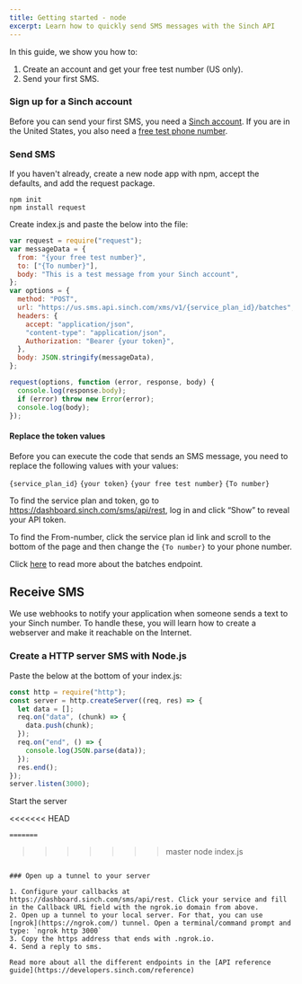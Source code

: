 ```yaml
---
title: Getting started - node
excerpt: Learn how to quickly send SMS messages with the Sinch API
---
```


In this guide, we show you how to:

1. Create an account and get your free test number (US only).
2. Send your first SMS.

### Sign up for a Sinch account

Before you can send your first SMS, you need a [Sinch
account](https://dashboard.sinch.com/signup). If you are in the United States, you also need a [free test phone number](https://dashboard.sinch.com/numbers/your-numbers/numbers).

### Send SMS

If you haven't already, create a new node app with npm, accept the defaults, and add the request package.

```shell
npm init
npm install request
```

Create index.js and paste the below into the file:

```javascript
var request = require("request");
var messageData = {
  from: "{your free test number}",
  to: ["{To number}"],
  body: "This is a test message from your Sinch account",
};
var options = {
  method: "POST",
  url: "https://us.sms.api.sinch.com/xms/v1/{service_plan_id}/batches",
  headers: {
    accept: "application/json",
    "content-type": "application/json",
    Authorization: "Bearer {your token}",
  },
  body: JSON.stringify(messageData),
};

request(options, function (error, response, body) {
  console.log(response.body);
  if (error) throw new Error(error);
  console.log(body);
});
```

#### Replace the token values

Before you can execute the code that sends an SMS message, you need to replace the following values with your values:

`{service_plan_id}`
`{your token}`
`{your free test number}`
`{To number}`

To find the service plan and token, go to <https://dashboard.sinch.com/sms/api/rest>, log in and click “Show” to reveal your API token.

To find the From-number, click the service plan id link and scroll to the bottom of the page and then change the `{To number}` to your phone number.

Click [here](https://developers.sinch.com/reference/#sendsms) to read more about the batches endpoint.

## Receive SMS

We use webhooks to notify your application when someone sends a text to your Sinch number. To handle these, you will learn how to create a webserver and make it reachable on the Internet.

### Create a HTTP server SMS with Node.js

Paste the below at the bottom of your index.js:

```javascript
const http = require("http");
const server = http.createServer((req, res) => {
  let data = [];
  req.on("data", (chunk) => {
    data.push(chunk);
  });
  req.on("end", () => {
    console.log(JSON.parse(data));
  });
  res.end();
});
server.listen(3000);
```

Start the server

<<<<<<< HEAD
```shell
=======
```
>>>>>>> master
node index.js
```

### Open up a tunnel to your server

1. Configure your callbacks at https://dashboard.sinch.com/sms/api/rest. Click your service and fill in the Callback URL field with the ngrok.io domain from above.
2. Open up a tunnel to your local server. For that, you can use [ngrok](https://ngrok.com/) tunnel. Open a terminal/command prompt and type: `ngrok http 3000`
3. Copy the https address that ends with .ngrok.io.
4. Send a reply to sms.

Read more about all the different endpoints in the [API reference guide](https://developers.sinch.com/reference)
